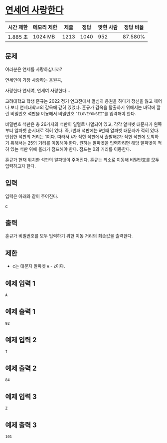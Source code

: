 # [연세여 사랑한다](https://www.acmicpc.net/problem/25915)

| 시간 제한 | 메모리 제한 | 제출 | 정답 | 맞힌 사람 | 정답 비율 |
| --- | --- | --- | --- | --- | --- |
| 1.885 초 | 1024 MB | 1213 | 1040 | 952 | 87.580% |

## 문제

여러분은 연세를 사랑하십니까?

연세인이 가장 사랑하는 응원곡,

사랑한다 연세여, 연세여 사랑한다...

고려대학교 학생 훈규는 2022 정기 연고전에서 열심히 응원을 하다가 정신을 잃고 깨어나 보니 연세대학교의 감옥에 갇혀 있었다. 훈규가 감옥을 탈출하기 위해서는 바닥에 깔린 비밀번호 석판을 이용해서 비밀번호 "`ILOVEYONSEI`"를 입력해야 한다.

비밀번호 석판은 총 26가지의 석판이 일렬로 나열되어 있고, 각각 알파벳 대문자가 왼쪽부터 알파벳 순서대로 적혀 있다. 즉, i번째 석판에는 i$i$번째 알파벳 대문자가 적혀 있다. 인접한 석판의 거리는 1이다. 따라서 `A`가 적힌 석판에서 출발해`Z`가 적힌 석판에 도착하기 위해서는 25의 거리를 이동해야 한다. 원하는 알파벳을 입력하려면 해당 알파벳이 적혀 있는 석판 위에 올라가 점프해야 한다. 점프는 0의 거리를 이동한다.

훈규가 현재 위치한 석판의 알파벳이 주어진다. 훈규는 최소로 이동해 비밀번호를 모두 입력하고자 한다.

## 입력

입력은 아래와 같이 주어진다.

c

## 출력

훈규가 비밀번호를 모두 입력하기 위한 이동 거리의 최솟값을 출력한다.

## 제한

- c는 대문자 알파벳 `A` - `Z`이다.

## 예제 입력 1

```
A

```

## 예제 출력 1

```
92

```

## 예제 입력 2

```
I

```

## 예제 출력 2

```
84

```

## 예제 입력 3

```
Z

```

## 예제 출력 3

```
101
```

